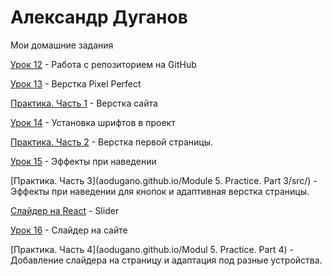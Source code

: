 
# Александр Дуганов
Мои домашние задания

[Урок 12](aodugano.github.io/Lesson_12/src "Первый статичный сайт на Bootstrap") - Работа с репозиторием на GitHub

[Урок 13](aodugano.github.io/Lesson_13/src "Адаптивная верстка") - Верстка Pixel Perfect

[Практика. Часть 1](aodugano.github.io/Practice/src/) - Верстка сайта

[Урок 14](aodugano.github.io/Lesson_14/ "Модуль 5") - Установка шрифтов в проект

[Практика. Часть 2](aodugano.github.io/Practice/src) - Верстка первой страницы.

[Урок 15](aodugano.github.io/Lesson_15/ "Псевдоклассы") - Эффекты при наведении

[Практика. Часть 3](aodugano.github.io/Module 5. Practice. Part 3/src/) - Эффекты при наведении для кнопок и адаптивная верстка страницы.

[Слайдер на React](https://github.com/aodugano/SliderOnReact.github.io.git "Слайдер") - Slider

[Урок 16](aodugano.github.io/Lesson_16/ "Слайдер на сайте") - Слайдер на сайте

[Практика. Часть 4](aodugano.github.io/Modul 5. Practice. Part 4) - Добавление слайдера на страницу и адаптация под разные устройства.

